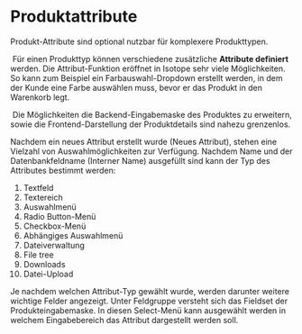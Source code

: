 # Produktattribute

Produkt-Attribute sind optional nutzbar für komplexere Produkttypen.

 Für einen Produkttyp können verschiedene zusätzliche **Attribute definiert** werden. Die Attribut-Funktion eröffnet in Isotope sehr viele Möglichkeiten. So kann zum Beispiel ein Farbauswahl-Dropdown erstellt werden, in dem der Kunde eine Farbe auswählen muss, bevor er das Produkt in den Warenkorb legt.

 Die Möglichkeiten die Backend-Eingabemaske des Produktes zu erweitern, sowie die Frontend-Darstellung der Produktdetails sind nahezu grenzenlos. 

Nachdem ein neues Attribut erstellt wurde (Neues Attribut), stehen eine Vielzahl von Auswahlmöglichkeiten zur Verfügung. Nachdem Name und der Datenbankfeldname (Interner Name) ausgefüllt sind kann der Typ des Attributes bestimmt werden:

1. Textfeld
2. Textereich
3. Auswahlmenü
4. Radio Button-Menü
5. Checkbox-Menü
6. Abhängiges Auswahlmenü
7. Dateiverwaltung
8. File tree
9. Downloads
10. Datei-Upload


Je nachdem welchen Attribut-Typ gewählt wurde, werden darunter weitere wichtige Felder angezeigt. Unter Feldgruppe versteht sich das Fieldset der Produkteingabemaske. In diesen Select-Menü kann ausgewählt werden in welchem Eingabebereich das Attribut dargestellt werden soll.